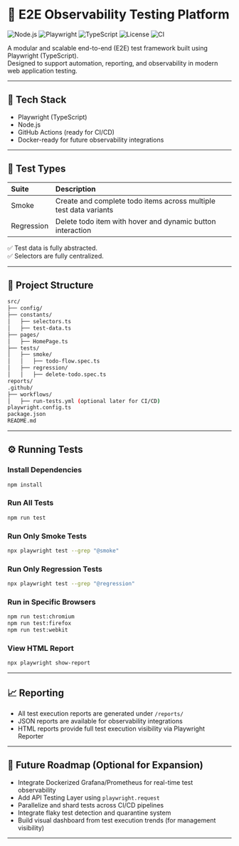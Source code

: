 # 🎯 E2E Observability Testing Platform

![Node.js](https://img.shields.io/badge/Node.js-14.x-blue.svg)
![Playwright](https://img.shields.io/badge/Playwright-E2E-green)
![TypeScript](https://img.shields.io/badge/TypeScript-4.x-blue)
![License](https://img.shields.io/badge/license-MIT-green)
![CI](https://github.com/Dag86/e2e-observability-framework/actions/workflows/playwright.yml/badge.svg)


A modular and scalable end-to-end (E2E) test framework built using Playwright (TypeScript).  
Designed to support automation, reporting, and observability in modern web application testing.

---

## 🚀 Tech Stack

- Playwright (TypeScript)
- Node.js
- GitHub Actions (ready for CI/CD)
- Docker-ready for future observability integrations

---

## 🧪 Test Types

| Suite | Description |
|:---|:---|
| Smoke | Create and complete todo items across multiple test data variants |
| Regression | Delete todo item with hover and dynamic button interaction |

✅ Test data is fully abstracted.  
✅ Selectors are fully centralized.

---

## 📂 Project Structure

```bash
src/
├── config/
├── constants/
│   ├── selectors.ts
│   ├── test-data.ts
├── pages/
│   ├── HomePage.ts
├── tests/
│   ├── smoke/
│   │   ├── todo-flow.spec.ts
│   ├── regression/
│   │   ├── delete-todo.spec.ts
reports/
.github/
├── workflows/
│   ├── run-tests.yml (optional later for CI/CD)
playwright.config.ts
package.json
README.md
```

---

## ⚙️ Running Tests

### Install Dependencies

```bash
npm install
```

### Run All Tests

```bash
npm run test
```

### Run Only Smoke Tests

```bash
npx playwright test --grep "@smoke"
```

### Run Only Regression Tests

```bash
npx playwright test --grep "@regression"
```

### Run in Specific Browsers

```bash
npm run test:chromium
npm run test:firefox
npm run test:webkit
```

### View HTML Report

```bash
npx playwright show-report
```

---

## 📈 Reporting

- All test execution reports are generated under `/reports/`
- JSON reports are available for observability integrations
- HTML reports provide full test execution visibility via Playwright Reporter

---

## 🧠 Future Roadmap (Optional for Expansion)

- Integrate Dockerized Grafana/Prometheus for real-time test observability
- Add API Testing Layer using `playwright.request`
- Parallelize and shard tests across CI/CD pipelines
- Integrate flaky test detection and quarantine system
- Build visual dashboard from test execution trends (for management visibility)

---
